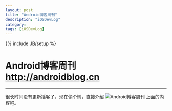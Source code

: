 ```yaml
---
layout: post
title: "Android博客周刊"
description: "iOSDevLog"
category: 
tags: [iOSDevLog]
---
```

{% include JB/setup %}

# Android博客周刊 <http://androidblog.cn>
---

很长时间没有更新播客了，现在偷个懒，直接介绍 ![Android博客周刊](http://androidblog.cn) 上面的内容吧。